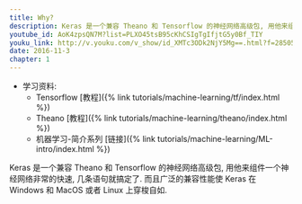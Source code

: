 ```yaml
---
title: Why?
description: Keras 是一个兼容 Theano 和 Tensorflow 的神经网络高级包, 用他来组件一个神经网络非常的快速, 几条语句就搞定了. 而且广泛的兼容性能使 Keras 在 Windows 和 MacOS 或者 Linux 上穿梭自如.
youtube_id: AoK4zpsQN7M?list=PLXO45tsB95cKhCSIgTgIfjtG5y0Bf_TIY
youku_link: http://v.youku.com/v_show/id_XMTc3ODk2NjY5Mg==.html?f=28505797&o=1
date: 2016-11-3
chapter: 1
---
```

* 学习资料:
  * Tensorflow [教程]({% link tutorials/machine-learning/tf/index.html %})
  * Theano [教程]({% link tutorials/machine-learning/theano/index.html %})
  * 机器学习-简介系列 [链接]({% link tutorials/machine-learning/ML-intro/index.html %})

Keras 是一个兼容 Theano 和 Tensorflow 的神经网络高级包, 
用他来组件一个神经网络非常的快速, 几条语句就搞定了. 
而且广泛的兼容性能使 Keras 在 Windows 和 MacOS 或者 Linux 上穿梭自如.